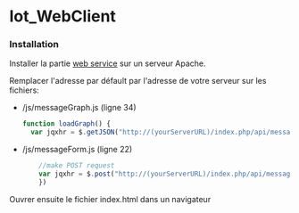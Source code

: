 # Iot_WebClient

### Installation

Installer la partie [web service][df1] sur un serveur Apache.

Remplacer l'adresse par défault par l'adresse de votre serveur sur les fichiers:
  - /js/messageGraph.js (ligne 34) 
    ```js
    function loadGraph() {
      var jqxhr = $.getJSON("http://(yourServerURL)/index.php/api/messages", function (data) {
    ```
    
  - /js/messageForm.js (ligne 22)
    ```js
        //make POST request 
        var jqxhr = $.post("http://(yourServerURL)/index.php/api/message", jsonDataToSend, function () {
        })
    ```
  
  

Ouvrer ensuite le fichier index.html dans un navigateur

[df1]: <https://github.com/cillule/Iot_WebServer>
